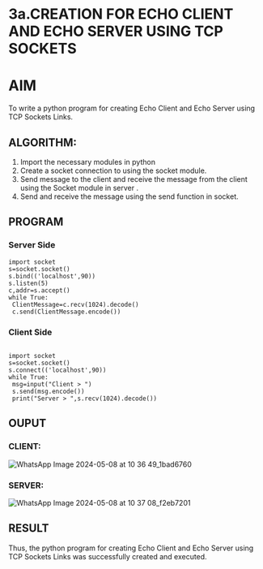 # 3a.CREATION FOR ECHO CLIENT AND ECHO SERVER USING TCP SOCKETS
# AIM
To write a python program for creating Echo Client and Echo Server using TCP
Sockets Links.
## ALGORITHM:
1. Import the necessary modules in python
2. Create a socket connection to using the socket module.
3. Send message to the client and receive the message from the client using the Socket module in
 server .
4. Send and receive the message using the send function in socket.
## PROGRAM
### Server Side
```
import socket
s=socket.socket()
s.bind(('localhost',90))
s.listen(5)
c,addr=s.accept()
while True:
 ClientMessage=c.recv(1024).decode()
 c.send(ClientMessage.encode())
```
### Client Side
```

import socket
s=socket.socket()
s.connect(('localhost',90))
while True:
 msg=input("Client > ")
 s.send(msg.encode())
 print("Server > ",s.recv(1024).decode())
```
## OUPUT
### CLIENT:
![WhatsApp Image 2024-05-08 at 10 36 49_1bad6760](https://github.com/Saiguruchandran/3a.Sockets_Creation_for_Echo_Client_and_Echo_Server/assets/144870946/bdbc6916-dbf0-4d94-bb41-e87e5ce0db80)

### SERVER:
![WhatsApp Image 2024-05-08 at 10 37 08_f2eb7201](https://github.com/Saiguruchandran/3a.Sockets_Creation_for_Echo_Client_and_Echo_Server/assets/144870946/68720c61-65ea-4bd5-8fec-b44fc22fbfd1)

## RESULT
Thus, the python program for creating Echo Client and Echo Server using TCP Sockets Links 
was successfully created and executed.
